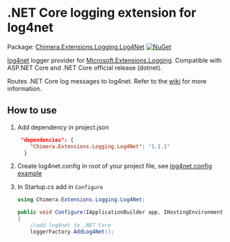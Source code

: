 # .NET Core logging extension for log4net

Package: [Chimera.Extensions.Logging.Log4Net](http://www.nuget.org/packages/Chimera.Extensions.Logging.Log4Net)
[![NuGet](http://img.shields.io/nuget/v/Chimera.Extensions.Logging.Log4Net.svg)](http://www.nuget.org/packages/Chimera.Extensions.Logging.Log4Net)

[log4net](https://github.com/apache/log4net) logger provider for [Microsoft.Extensions.Logging](https://github.com/aspnet/Logging). Compatible with ASP.NET Core and .NET Core official release (dotnet).

Routes .NET Core log messages to log4net. Refer to the [wiki](https://github.com/RoamingLost/Chimera.Extensions.Logging.Log4Net/wiki) for more information.

## How to use

1. Add dependency in project.json
    ```json
     "dependencies": {
        "Chimera.Extensions.Logging.Log4Net": "1.1.1"
      }
    ```

2. Create log4net.config in root of your project file, see [log4net.config example](https://logging.apache.org/log4net/release/manual/configuration.html)
3. In Startup.cs add in `Configure`

    ```c#
    using Chimera.Extensions.Logging.Log4Net;
    
    public void Configure(IApplicationBuilder app, IHostingEnvironment env, ILoggerFactory loggerFactory)
    {
        //add log4net to .NET Core
        loggerFactory.AddLog4Net();
    ```  
